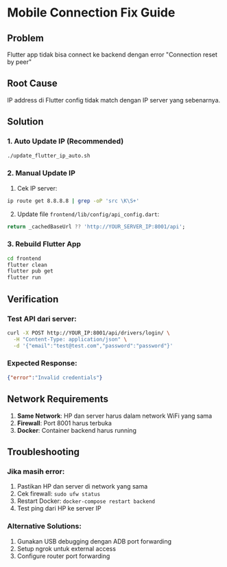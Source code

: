 # Mobile Connection Fix Guide

## Problem
Flutter app tidak bisa connect ke backend dengan error "Connection reset by peer"

## Root Cause
IP address di Flutter config tidak match dengan IP server yang sebenarnya.

## Solution

### 1. Auto Update IP (Recommended)
```bash
./update_flutter_ip_auto.sh
```

### 2. Manual Update IP
1. Cek IP server:
```bash
ip route get 8.8.8.8 | grep -oP 'src \K\S+'
```

2. Update file `frontend/lib/config/api_config.dart`:
```dart
return _cachedBaseUrl ?? 'http://YOUR_SERVER_IP:8001/api';
```

### 3. Rebuild Flutter App
```bash
cd frontend
flutter clean
flutter pub get
flutter run
```

## Verification

### Test API dari server:
```bash
curl -X POST http://YOUR_IP:8001/api/drivers/login/ \
  -H "Content-Type: application/json" \
  -d '{"email":"test@test.com","password":"password"}'
```

### Expected Response:
```json
{"error":"Invalid credentials"}
```

## Network Requirements

1. **Same Network**: HP dan server harus dalam network WiFi yang sama
2. **Firewall**: Port 8001 harus terbuka
3. **Docker**: Container backend harus running

## Troubleshooting

### Jika masih error:
1. Pastikan HP dan server di network yang sama
2. Cek firewall: `sudo ufw status`
3. Restart Docker: `docker-compose restart backend`
4. Test ping dari HP ke server IP

### Alternative Solutions:
1. Gunakan USB debugging dengan ADB port forwarding
2. Setup ngrok untuk external access
3. Configure router port forwarding